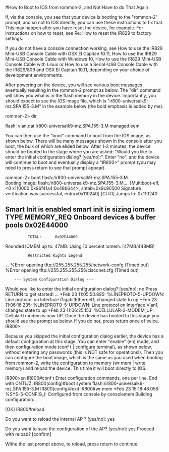 #How to Boot to IOS from rommon-2, and Not Have to do That Again

If, via the console, you see that your device is booting to the "rommon-2" prompt, and so not to IOS directly, you can use these instructions to fix that. This may happen after you have reset the device, for example. For instructions on how to reset, see Re: How to reset the IR829 to factory settings.
 
If you do not have a console connection working, see How to use the IR829 Mini-USB Console Cable with OSX El Capitan 10.11, How to use the IR829 Mini-USB Console Cable with Windows 10, How to use the IR829 Mini-USB Console Cable with Linux or How to use a Serial-USB Console Cable with the IR829/809 and OSX El Capitan 10.11, depending on your choice of development environments.
 
After powering on the device, you will see various boot messages eventually resulting in the rommon-2 prompt as below. The "dir" command will show you what is in the flash memory in the device. Importantly, you should expect to see the IOS image file, which is "ir800-universalk9-mz.SPA.155-3.M" in the example below (the bold emphasis is added by me).
 
rommon-2> dir
 
flash:
vlan.dat
ir800-universalk9-mz.SPA.155-3.M
managed
eem
 
You can then use the "boot" command to boot from the IOS image, as shown below. There will be many messages shown in the console after you boot, the bulk of which are elided below. After 1-2 minutes, the device should be booted to the stage where you are asked: "Would you like to enter the initial configuration dialog? [yes/no]:". Enter "no", and the device will continue to boot and eventually display a "IR800>" prompt (you may need to press return to see that prompt appear).
 
rommon-2> boot flash:/ir800-universalk9-mz.SPA.155-3.M                       
Booting image: flash:/ir800-universalk9-mz.SPA.155-3.M....  [Multiboot-elf, <0
x110000:0x96f41a4:0x48b644>, shtab=0x9c90500
Signature verification was successful, entry=0x110240]
[CU:0]
Jumps to: 0x110240
 
Smart Init is enabled
smart init is sizing iomem
                TYPE      MEMORY_REQ
    Onboard devices &
        buffer pools      0x02E44000
-----------------------------------------------
              TOTAL:      0x02E44000
 
Rounded IOMEM up to: 47MB.
Using 10 percent iomem. [47MB/448MB]
 
              Restricted Rights Legend
...
%Error opening tftp://255.255.255.255/network-confg (Timed out)
%Error opening tftp://255.255.255.255/cisconet.cfg (Timed out)
 
        --- System Configuration Dialog ---
 
Would you like to enter the initial configuration dialog? [yes/no]: no
Press RETURN to get started!
...
*Feb 23 11:05:50.895: %LINEPROTO-5-UPDOWN: Line protocol on Interface GigabitEthernet1, changed state to up
*Feb 23 11:06:16.235: %LINEPROTO-5-UPDOWN: Line protocol on Interface Vlan1, changed state to up
*Feb 23 11:06:25.153: %CELLULAR-2-MODEM_UP: Cellular0 modem is now UP.
Once the device has booted to this stage you should see the prompt as below. If you do not, press return once of twice.
IR800>
 
Because you skipped the initial configuration dialog earlier, the device has a default configuration at this stage. You can enter "enable" (en) mode, and then configuration mode (conf t | configure terminal), as shown below, without entering any passwords (this is NOT safe for operations!). Then you can configure the boot image, which is the same as you used when booting from rommon-2, write the configuration to memory (wr mem | write memory) and reload the device. This time it will boot directly to IOS.
 
IR800>en
IR800#conf t
Enter configuration commands, one per line.  End with CNTL/Z.
IR800(config)#boot system flash:/ir800-universalk9-mz.SPA.155-3.M
IR800(config)#exit
IR800#wr mem
*Feb 23 15:18:48.056: %SYS-5-CONFIG_I: Configured from console by consolemem
Building configuration...
 
  [OK]
IR800#reload
 
Do you want to reload the internal AP ? [yes/no]: yes
 
Do you want to save the configuration of the AP? [yes/no]: yes
Proceed with reload? [confirm]
 
Withe the last prompt above, to reload, press return to continue.
